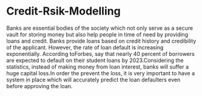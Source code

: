 # Credit-Rsik-Modelling

  Banks are essential bodies of the society which not only serve as a secure vault for storing money but also help people in time of need by providing loans and credit. Banks provide loans based on credit history and credibility of the applicant. However, the rate of loan default is increasing exponentially. 
  According toForbes, say that nearly 40 percent of borrowers are expected to default on their student loans by 2023.Considering the statistics, instead of making money from loan interest, banks will suffer a huge capital loss.In order the prevent the loss, it is very important to have a system in place which will accurately predict the loan defaulters even before approving the loan.

